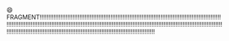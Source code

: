 
😄 FRAGMENT!!!!!!!!!!!!!!!!!!!!!!!!!!!!!!!!!!!!!!!!!!!!!!!!!!!!!!!!!!!!!!!!!!!!!!!!!!!!!!!!!!!!!!!!!!!!!!!!!!!!!!!!!!!!!!!!!!!!!!!!!!!!!!!!!!!!!!!!!!!!!!!!!!!!!!!!!!!!!!!!!!!!!!!!!!!!!!!!!!!!!!!!!!!!!!!!!!!!!!!!!!!!!!!!!!!!!!!!!!!!!!!!!!!!!!!!!!!!!!!!!!!!!!!!!!!!!!!!!!!!!!!!!!!!!!!!!!!!!!!!!!!!!!!!!!!!!!!!!!!!!!!!!!!!!!!!!!!!

<!---
ljf12825/ljf12825 is a ✨ special ✨ repository because its `README.md` (this file) appears on your GitHub profile.
You can click the Preview link to take a look at your changes.
--->
